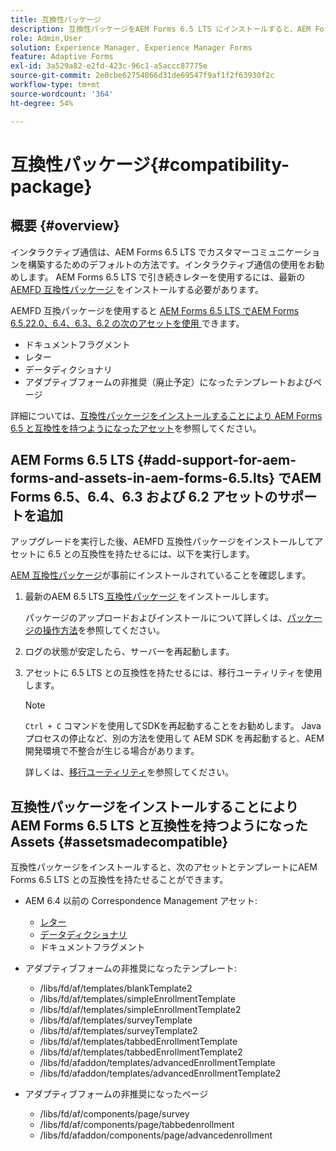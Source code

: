 ```yaml
---
title: 互換性パッケージ
description: 互換性パッケージをAEM Forms 6.5 LTS にインストールすると、AEM Forms 6.5 以前のバージョンの Correspondence Management アセットと、非推奨のアダプティブフォームテンプレートおよびページが使用できるようになります
role: Admin,User
solution: Experience Manager, Experience Manager Forms
feature: Adaptive Forms
exl-id: 3a529a82-e2fd-423c-96c1-a5accc87775e
source-git-commit: 2e0cbe62754866d31de69547f9af1f2f63930f2c
workflow-type: tm+mt
source-wordcount: '364'
ht-degree: 54%

---
```


# 互換性パッケージ{#compatibility-package}

## 概要 {#overview}

インタラクティブ通信は、AEM Forms 6.5 LTS でカスタマーコミュニケーションを構築するためのデフォルトの方法です。インタラクティブ通信の使用をお勧めします。 AEM Forms 6.5 LTS で引き続きレターを使用するには、最新の [AEMFD 互換性パッケージ ](https://experienceleague.adobe.com/ja/docs/experience-manager-release-information/aem-release-updates/forms-updates/aem-forms-releases) をインストールする必要があります。

AEMFD 互換パッケージを使用すると [AEM Forms 6.5 LTS でAEM Forms 6.5.22.0、6.4、6.3、6.2 の次のアセットを使用 ](../../forms/using/compatibility-package.md#add-support-for-aem-forms-and-assets-in-aem-forms) できます。

* ドキュメントフラグメント
* レター
* データディクショナリ
* アダプティブフォームの非推奨（廃止予定）になったテンプレートおよびページ

詳細については、[互換性パッケージをインストールすることにより AEM Forms 6.5 と互換性を持つようになったアセット](../../forms/using/compatibility-package.md#assetsmadecompatible)を参照してください。

## AEM Forms 6.5 LTS {#add-support-for-aem-forms-and-assets-in-aem-forms-6.5.lts} でAEM Forms 6.5、6.4、6.3 および 6.2 アセットのサポートを追加

アップグレードを実行した後、AEMFD 互換性パッケージをインストールしてアセットに 6.5 との互換性を持たせるには、以下を実行します。

[AEM 互換性パッケージ](https://experienceleague.adobe.com/ja/docs/experience-manager-release-information/aem-release-updates/forms-updates/aem-forms-releases)が事前にインストールされていることを確認します。

1. 最新のAEM 6.5 LTS[ 互換性パッケージ ](https://experienceleague.adobe.com/ja/docs/experience-manager-release-information/aem-release-updates/forms-updates/aem-forms-releases) をインストールします。

   パッケージのアップロードおよびインストールについて詳しくは、[パッケージの操作方法](/help/sites-administering/package-manager.md)を参照してください。

1. ログの状態が安定したら、サーバーを再起動します。
1. アセットに 6.5 LTS との互換性を持たせるには、移行ユーティリティを使用します。

   >[!NOTE]
   >
   > `Ctrl + C` コマンドを使用してSDKを再起動することをお勧めします。 Java プロセスの停止など、別の方法を使用して AEM SDK を再起動すると、AEM 開発環境で不整合が生じる場合があります。

   詳しくは、[移行ユーティリティ](../../forms/using/migration-utility.md)を参照してください。

## 互換性パッケージをインストールすることによりAEM Forms 6.5 LTS と互換性を持つようになったAssets {#assetsmadecompatible}

互換性パッケージをインストールすると、次のアセットとテンプレートにAEM Forms 6.5 LTS との互換性を持たせることができます。

* AEM 6.4 以前の Correspondence Management アセット:

   * [レター](../../forms/using/create-letter.md)
   * [データディクショナリ](/help/forms/using/data-dictionary.md)
   * ドキュメントフラグメント

* アダプティブフォームの非推奨になったテンプレート:

   * /libs/fd/af/templates/blankTemplate2
   * /libs/fd/af/templates/simpleEnrollmentTemplate
   * /libs/fd/af/templates/simpleEnrollmentTemplate2
   * /libs/fd/af/templates/surveyTemplate
   * /libs/fd/af/templates/surveyTemplate2
   * /libs/fd/af/templates/tabbedEnrollmentTemplate
   * /libs/fd/af/templates/tabbedEnrollmentTemplate2
   * /libs/fd/afaddon/templates/advancedEnrollmentTemplate
   * /libs/fd/afaddon/templates/advancedEnrollmentTemplate2

* アダプティブフォームの非推奨になったページ

   * /libs/fd/af/components/page/survey
   * /libs/fd/af/components/page/tabbedenrollment
   * /libs/fd/afaddon/components/page/advancedenrollment
